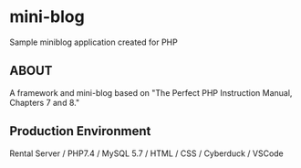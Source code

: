 # mini-blog
Sample miniblog application created for PHP

## ABOUT
A framework and mini-blog based on "The Perfect PHP Instruction Manual, Chapters 7 and 8."

## Production Environment
Rental Server / PHP7.4 / MySQL 5.7 / HTML / CSS / Cyberduck / VSCode
